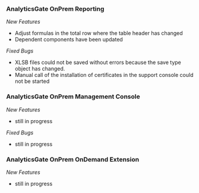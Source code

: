 ### AnalyticsGate OnPrem Reporting

*New Features*
- Adjust formulas in the total row where the table header has changed
- Dependent components have been updated

*Fixed Bugs*
- XLSB files could not be saved without errors because the save type object has changed.
- Manual call of the installation of certificates in the support console could not be started

### AnalyticsGate OnPrem Management Console

*New Features*
- still in progress

*Fixed Bugs*
- still in progress

### AnalyticsGate OnPrem OnDemand Extension

*New Features*
- still in progress
